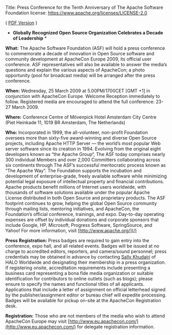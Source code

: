 Title: Press Conference for the Tenth Anniversary of The Apache Software Foundation
license: https://www.apache.org/licenses/LICENSE-2.0

( [PDF Version](pr_2009_03_04.pdf) )

* **Globally Recognized Open Source Organization Celebrates a Decade of
Leadership** * 

**What:** The Apache Software Foundation (ASF) will hold a press conference
to commemorate a decade of innovation in Open Source software and community
development at ApacheCon Europe 2009, its official user conference. ASF
representatives will also be available to answer the media’s questions
and explain the various aspects of ApacheCon; a photo opportunity (pool for
broadcast media) will be arranged after the press conference.

**When:** Wednesday, 25 March 2009 at 5.00PM/1700CET [GMT +1] in
conjunction with ApacheCon Europe. Welcome Reception immediately to follow.
Registered media are encouraged to attend the full conference: 23-27 March
2009.

**Where:** Conference Centre of Mövenpick Hotel Amsterdam City Centre
(Piet Heinkade 11, 1019 BR Amsterdam, The Netherlands)

**Who:** Incorporated in 1999, the all-volunteer, non-profit Foundation
oversees more than sixty-five award-winning and diverse Open Source
projects, including Apache HTTP Server — the world’s most popular Web
server software since its creation in 1994. Evolving from the original
eight developers known as “the Apache Group“, The ASF today comprises
nearly 300 individual Members and over 2,000 Committers collaborating
across six continents through The ASF’s successful meritocratic process
known as “The Apache Way“. The Foundation supports the incubation and
development of enterprise-grade, freely available software while minimizing
potential legal exposure of intellectual property and financial
contributions. Apache products benefit millions of Internet users
worldwide, with thousands of software solutions available under the popular
Apache License distributed in both Open Source and proprietary products.
The ASF footprint continues to grow, helping the global Open Source
community through mailing lists, mentoring initiatives, and ApacheCon, the
Foundation’s official conference, trainings, and expo. Day-to-day
operating expenses are offset by individual donations and corporate
sponsors that include Google, HP, Microsoft, Progress Software,
SpringSource, and Yahoo! For more information, visit
[http://www.apache.org/](/) 

**Press Registration:** Press badges are required to gain entry into the
conference, expo hall, and all related events. Badges will be issued at no
charge to accredited editors, reporters, and camera/sound personnel; press
credentials may be obtained in advance by contacting [Sally
Khudairi](mailto:sk@haloworldwide.com) of HALO Worldwide and designating
their membership in a press organization. If registering onsite,
accreditation requirements include presenting a business card representing
a bona fide media organization or suitable identification for contributors
to online outlets (such as blogs); please ensure to specify the names and
functional titles of all applicants. Applications that include a letter of
assignment on official letterhead signed by the publisher/assignment editor
or bureau chief will expedite processing. Badges will be available for
pickup on-site at the ApacheCon Registration desk.

**Registration:** Those who are not members of the media who wish to attend
ApacheCon Europe may visit
[http://www.eu.apachecon.com/](http://www.eu.apachecon.com/) for delegate
registration information.

